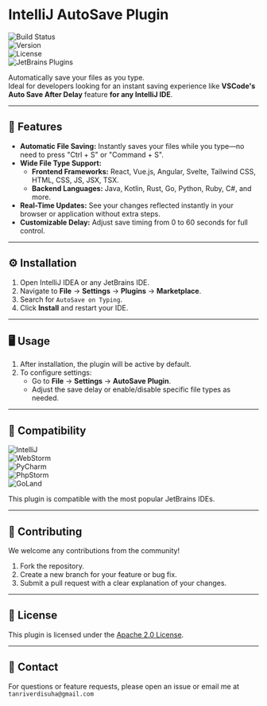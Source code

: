 # IntelliJ AutoSave Plugin

![Build Status](https://img.shields.io/badge/build-passing-brightgreen)  
![Version](https://img.shields.io/badge/version-1.0.0-blue)  
![License](https://img.shields.io/badge/license-Apache%202.0-orange)  
![JetBrains Plugins](https://img.shields.io/jetbrains/plugin/d/12345)

Automatically save your files as you type. <br>
Ideal for developers looking for an instant saving experience like **VSCode's Auto Save After Delay** feature **for any IntelliJ IDE**.

---

## 🚀 Features

- **Automatic File Saving:** Instantly saves your files while you type—no need to press "Ctrl + S" or "Command + S".
- **Wide File Type Support:**
    - **Frontend Frameworks:** React, Vue.js, Angular, Svelte, Tailwind CSS, HTML, CSS, JS, JSX, TSX.
    - **Backend Languages:** Java, Kotlin, Rust, Go, Python, Ruby, C#, and more.
- **Real-Time Updates:** See your changes reflected instantly in your browser or application without extra steps.
- **Customizable Delay:** Adjust save timing from 0 to 60 seconds for full control.

---

## ⚙️ Installation

1. Open IntelliJ IDEA or any JetBrains IDE.
2. Navigate to **File** → **Settings** → **Plugins** → **Marketplace**.
3. Search for `AutoSave on Typing`.
4. Click **Install** and restart your IDE.

---

## 🖥️ Usage

1. After installation, the plugin will be active by default.
2. To configure settings:
    - Go to **File** → **Settings** → **AutoSave Plugin**.
    - Adjust the save delay or enable/disable specific file types as needed.

---

## 🧩 Compatibility

![IntelliJ](https://img.shields.io/badge/IDE-IntelliJ%20IDEA-blue)  
![WebStorm](https://img.shields.io/badge/IDE-WebStorm-blue)  
![PyCharm](https://img.shields.io/badge/IDE-PyCharm-blue)  
![PhpStorm](https://img.shields.io/badge/IDE-PhpStorm-blue)  
![GoLand](https://img.shields.io/badge/IDE-GoLand-blue)

This plugin is compatible with the most popular JetBrains IDEs.

---

## 🤝 Contributing

We welcome any contributions from the community!

1. Fork the repository.
2. Create a new branch for your feature or bug fix.
3. Submit a pull request with a clear explanation of your changes.

---

## 📝 License

This plugin is licensed under the [Apache 2.0 License](LICENSE).

---

## 📧 Contact

For questions or feature requests, please open an issue or email me at `tanriverdisuha@gmail.com`